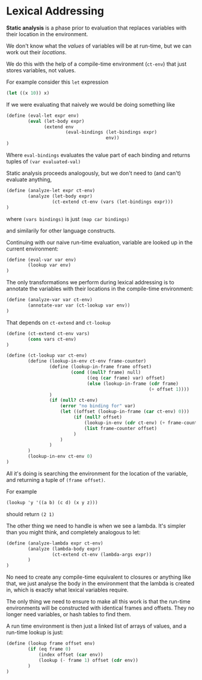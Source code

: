 # Lexical Addressing

**Static analysis** is a phase prior to evaluation that replaces variables with their location in the environment.

We don't know what the *values* of variables will be at run-time, but we can work out their *locations*.

We do this with the help of a compile-time environment (`ct-env`) that just stores variables, not values.

For example consider this `let` expression

```scheme
(let ((x 10)) x)
```

If we were evaluating that naively we would be doing something like

```scheme
(define (eval-let expr env)
        (eval (let-body expr)
              (extend env
                      (eval-bindings (let-bindings expr)
                                     env))
)
```

Where `eval-bindings` evaluates the value part of each binding and returns tuples of `(var evaluated-val)` 

Static analysis proceeds analogously, but we don't need to (and can't) evaluate anything,

```scheme
(define (analyze-let expr ct-env)
        (analyze (let-body expr)
                 (ct-extend ct-env (vars (let-bindings expr)))
)
```

where `(vars bindings)` is just `(map car bindings)`

and similarily for other language constructs.

Continuing with our naive run-time evaluation, variable are looked up in the current environment:

```scheme
(define (eval-var var env)
        (lookup var env)
)
```

The only transformations we perform during lexical addressing is to annotate the variables with their locations in the compile-time environment:

```scheme
(define (analyze-var var ct-env)
        (annotate-var var (ct-lookup var env))
)
```

That depends on `ct-extend` and `ct-lookup`

```scheme
(define (ct-extend ct-env vars)
        (cons vars ct-env)
)
```

```scheme
(define (ct-lookup var ct-env)
        (define (lookup-in-env ct-env frame-counter)
                (define (lookup-in-frame frame offset)
                        (cond ((null? frame) null)
                              ((eq (car frame) var) offset)
                              (else (lookup-in-frame (cdr frame)
                                                     (+ offset 1))))
                )
                (if (null? ct-env)
                    (error "no binding for" var)
                    (let ((offset (lookup-in-frame (car ct-env) 0)))
                         (if (null? offset)
                             (lookup-in-env (cdr ct-env) (+ frame-counter 1))
                             (list frame-counter offset)
                         )
                    )
                )
        )
        (lookup-in-env ct-env 0)
)
```

All it's doing is searching the environment for the location of the variable, and returning a tuple of `(frame offset)`.

For example

```scheme
(lookup 'y '((a b) (c d) (x y z)))
```

should return `(2 1)`

The other thing we need to handle is when we see a lambda. It's simpler than you might think,
and completely analogous to let:

```scheme
(define (analyze-lambda expr ct-env)
        (analyze (lambda-body expr)
                 (ct-extend ct-env (lambda-args expr))
        )
)
```

No need to create any compile-time equivalent to closures or anything like that, we just analyse the body in the environment that the lambda is created in, which is exactly what lexical variables require.

The only thing we need to ensure to make all this work is that the run-time environments will be constructed with identical frames and offsets. They no longer need variables, or hash tables to find them.

A run time environment is then just a linked list of arrays of values, and a run-time lookup is just:

```scheme
(define (lookup frame offset env)
        (if (eq frame 0)
            (index offset (car env))
            (lookup (- frame 1) offset (cdr env))
        )
)
```

